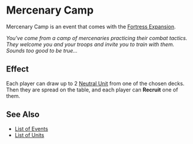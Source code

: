 # Mercenary Camp

Mercenary Camp is an event that comes with the [Fortress Expansion](../content.md).

*You've come from a camp of mercenaries practicing their combat tactics. They welcome you and your troops and invite you to train with them. Sounds too good to be true...*


## Effect

Each player can draw up to 2 [Neutral Unit](../units.md) from one of the chosen decks. Then they are spread on the table, and each player can **Recruit** one of them.


## See Also

- [List of Events](../events.md)
- [List of Units](../units.md)
